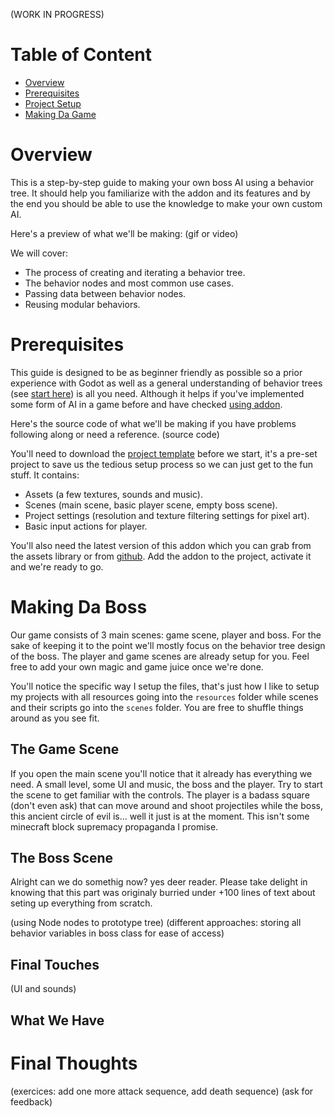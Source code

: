 (WORK IN PROGRESS)

# Table of Content
- [Overview](#overview)
- [Prerequisites](#prerequisites)
- [Project Setup](#project-setup)
- [Making Da Game](#making-da-game)

# Overview
This is a step-by-step guide to making your own boss AI using a behavior tree. It should help you familiarize with the addon and its features and by the end you should be able to use the knowledge to make your own custom AI.

Here's a preview of what we'll be making:
(gif or video)

We will cover:
- The process of creating and iterating a behavior tree.
- The behavior nodes and most common use cases.
- Passing data between behavior nodes.
- Reusing modular behaviors.

# Prerequisites
This guide is designed to be as beginner friendly as possible so a prior experience with Godot as well as a general understanding of behavior trees (see [start here](../docs/(1)%20start%20here.md)) is all you need. Although it helps if you've implemented some form of AI in a game before and have checked [using addon](../docs/(2)%20using%20addon.md).

Here's the source code of what we'll be making if you have problems following along or need a reference.
(source code)

You'll need to download the [project template]() before we start, it's a pre-set project to save us the tedious setup process so we can just get to the fun stuff. It contains:
- Assets (a few textures, sounds and music).
- Scenes (main scene, basic player scene, empty boss scene).
- Project settings (resolution and texture filtering settings for pixel art).
- Basic input actions for player.

You'll also need the latest version of this addon which you can grab from the assets library or from [github](https://github.com/DissonantVoid/DVs-Behavior-Tree/releases). Add the addon to the project, activate it and we're ready to go.

# Making Da Boss
Our game consists of 3 main scenes: game scene, player and boss. For the sake of keeping it to the point we'll mostly focus on the behavior tree design of the boss. The player and game scenes are already setup for you. Feel free to add your own magic and game juice once we're done.

You'll notice the specific way I setup the files, that's just how I like to setup my projects with all resources going into the `resources` folder while scenes and their scripts go into the `scenes` folder. You are free to shuffle things around as you see fit.

## The Game Scene
If you open the main scene you'll notice that it already has everything we need. A small level, some UI and music, the boss and the player. Try to start the scene to get familiar with the controls. The player is a badass square (don't even ask) that can move around and shoot projectiles while the boss, this ancient circle of evil is... well it just is at the moment. This isn't some minecraft block supremacy propaganda I promise.

## The Boss Scene
Alright can we do somethig now? yes deer reader. Please take delight in knowing that this part was originaly burried under +100 lines of text about seting up everything from scratch.


(using Node nodes to prototype tree)
(different approaches: storing all behavior variables in boss class for ease of access)

## Final Touches
(UI and sounds)

## What We Have

# Final Thoughts
(exercices: add one more attack sequence, add death sequence)
(ask for feedback)
